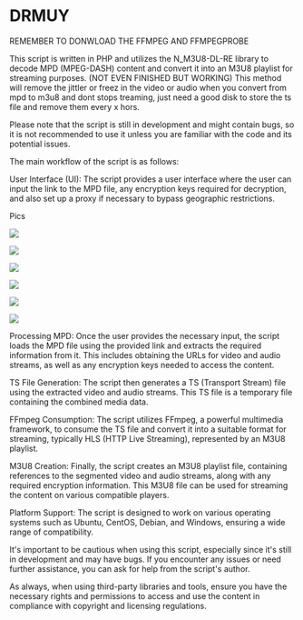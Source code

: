# DRMUY
  
REMEMBER TO DONWLOAD THE FFMPEG AND FFMPEGPROBE


This script is written in PHP and utilizes the N_M3U8-DL-RE library to decode MPD (MPEG-DASH) content and convert it into an M3U8 playlist for streaming purposes. (NOT EVEN FINISHED BUT WORKING)
This method will remove the jittler or freez in the video or audio when you convert from mpd to m3u8 and dont stops treaming, just need a good disk to store the ts file and remove them every x hors.

Please note that the script is still in development and might contain bugs, so it is not recommended to use it unless you are familiar with the code and its potential issues.

The main workflow of the script is as follows:

User Interface (UI): The script provides a user interface where the user can input the link to the MPD file, any encryption keys required for decryption, and also set up a proxy if necessary to bypass geographic restrictions.

Pics



  <img
  src="https://goplaytv.fun/img/1.png"
  style="display: inline-block; margin: 0 auto; max-width: 300px">

  <img
  src="https://goplaytv.fun/img/2.png"
  style="display: inline-block; margin: 0 auto; max-width: 300px">

  <img
  src="https://goplaytv.fun/img/3.png"
  style="display: inline-block; margin: 0 auto; max-width: 300px">

  <img
  src="https://goplaytv.fun/img/4.png"
  style="display: inline-block; margin: 0 auto; max-width: 300px">

  <img
  src="https://goplaytv.fun/img/5.png"
  style="display: inline-block; margin: 0 auto; max-width: 300px">

  <img
  src="https://goplaytv.fun/img/6.png"
  style="display: inline-block; margin: 0 auto; max-width: 300px">

  

Processing MPD: Once the user provides the necessary input, the script loads the MPD file using the provided link and extracts the required information from it. This includes obtaining the URLs for video and audio streams, as well as any encryption keys needed to access the content.

TS File Generation: The script then generates a TS (Transport Stream) file using the extracted video and audio streams. This TS file is a temporary file containing the combined media data.

FFmpeg Consumption: The script utilizes FFmpeg, a powerful multimedia framework, to consume the TS file and convert it into a suitable format for streaming, typically HLS (HTTP Live Streaming), represented by an M3U8 playlist.

M3U8 Creation: Finally, the script creates an M3U8 playlist file, containing references to the segmented video and audio streams, along with any required encryption information. This M3U8 file can be used for streaming the content on various compatible players.

Platform Support: The script is designed to work on various operating systems such as Ubuntu, CentOS, Debian, and Windows, ensuring a wide range of compatibility.

It's important to be cautious when using this script, especially since it's still in development and may have bugs. If you encounter any issues or need further assistance, you can ask for help from the script's author.

As always, when using third-party libraries and tools, ensure you have the necessary rights and permissions to access and use the content in compliance with copyright and licensing regulations.
